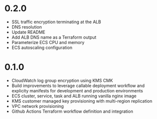 # 0.2.0

* SSL traffic encryption terminating at the ALB
* DNS resolution
* Update README
* Add ALB DNS name as a Terraform output
* Parameterize ECS CPU and memory
* ECS autoscaling configuration

# 0.1.0

* CloudWatch log group encryption using KMS CMK
* Build improvements to leverage callable deployment workflow and explicity manifests for development and production environments
* ECS cluster, service, task and ALB running vanilla nginx image
* KMS customer managed key provisioning with multi-region replication
* VPC network provisioning
* Github Actions Terraform workflow definition and integration
